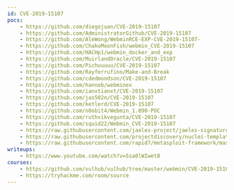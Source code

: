 ```yaml
---
id: CVE-2019-15107
pocs:
    - https://github.com/diegojuan/CVE-2019-15107
    - https://github.com/AdministratorGithub/CVE-2019-15107
    - https://github.com/AleWong/WebminRCE-EXP-CVE-2019-15107-
    - https://github.com/ChakoMoonFish/webmin_CVE-2019-15107
    - https://github.com/HACHp1/webmin_docker_and_exp
    - https://github.com/MuirlandOracle/CVE-2019-15107
    - https://github.com/Pichuuuuu/CVE-2019-15107
    - https://github.com/Rayferrufino/Make-and-Break
    - https://github.com/cdedmondson/CVE-2019-15107
    - https://github.com/hannob/webminex
    - https://github.com/ianxtianxt/CVE-2019-15107
    - https://github.com/jas502n/CVE-2019-15107
    - https://github.com/ketlerd/CVE-2019-15107
    - https://github.com/n0obit4/Webmin_1.890-POC
    - https://github.com/ruthvikvegunta/CVE-2019-15107
    - https://github.com/squid22/Webmin_CVE-2019-15107
    - https://raw.githubusercontent.com/jaeles-project/jaeles-signatures/master/cves/webmin-rce-cve-2019-15107.yaml
    - https://raw.githubusercontent.com/projectdiscovery/nuclei-templates/master/cves/CVE-2019-15107.yaml
    - https://raw.githubusercontent.com/rapid7/metasploit-framework/master/modules/exploits/linux/http/webmin_backdoor.rb
writeups:
    - https://www.youtube.com/watch?v=5sa0lWIwet8
courses:
    - https://github.com/vulhub/vulhub/tree/master/webmin/CVE-2019-15107
    - https://tryhackme.com/room/source
---
```


